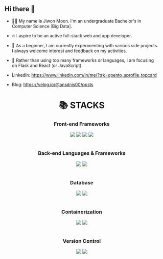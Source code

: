 ## Hi there 👋

- 👩‍💻 My name is Jiwon Moon. I'm an undergraduate Bachelor's in Computer Science [Big Data].
- 🔥 I aspire to be an active full-stack web and app developer.
- 🌱 As a beginner, I am currently experimenting with various side projects. I always welcome interest and feedback on my activities.
- 🔧 Rather than using too many frameworks or languages, I am focusing on Flask and React (or JavaScript).

- LinkedIn: https://www.linkedin.com/in/me/?trk=opento_sprofile_topcard
- Blog: https://velog.io/@ansdnjs00/posts


<div align=center><h1>📚 STACKS</h1></div>

<div align=center> 
  
  <h3>Front-end Frameworks</h3>
  <div>
    <img src="https://img.shields.io/badge/react-61DAFB?style=for-the-badge&logo=react&logoColor=black">
    <img src="https://img.shields.io/badge/html5-E34F26?style=for-the-badge&logo=html5&logoColor=white"> 
    <img src="https://img.shields.io/badge/css-1572B6?style=for-the-badge&logo=css3&logoColor=white"> 
    <img src="https://img.shields.io/badge/javascript-F7DF1E?style=for-the-badge&logo=javascript&logoColor=black"> 
  </div>
  <br>
  
  <h3>Back-end Languages & Frameworks</h3>
  <div>
    <img src="https://img.shields.io/badge/python-3776AB?style=for-the-badge&logo=python&logoColor=white"> 
    <img src="https://img.shields.io/badge/flask-000000?style=for-the-badge&logo=flask&logoColor=white">
  </div>
  <br>

  <h3>Database</h3>
  <div>  
    <img src="https://img.shields.io/badge/mysql-4479A1?style=for-the-badge&logo=mysql&logoColor=white">
    <img src="https://img.shields.io/badge/sqlite-003B57?style=for-the-badge&logo=sqlite&logoColor=white">
  </div>
  <br>

  <h3>Containerization</h3>
  <div>  
    <img src="https://img.shields.io/badge/linux-FCC624?style=for-the-badge&logo=linux&logoColor=black">
    <img src="https://img.shields.io/badge/docker-2496ED?style=for-the-badge&logo=docker&logoColor=white">
  </div>
  <br>

  <h3>Version Control</h3>
  <div>
    <img src="https://img.shields.io/badge/github-181717?style=for-the-badge&logo=github&logoColor=white">
    <img src="https://img.shields.io/badge/git-F05032?style=for-the-badge&logo=git&logoColor=white">
  </div>
  <br>

  

</div>
